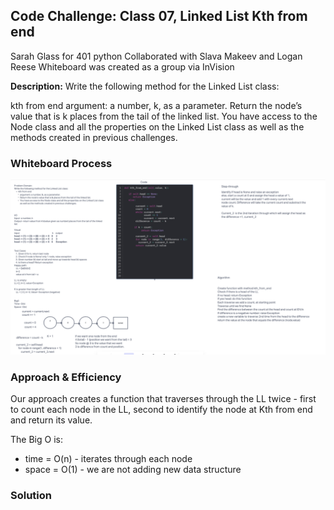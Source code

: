 ## Code Challenge: Class 07, Linked List Kth from end

Sarah Glass for 401 python
Collaborated with Slava Makeev and Logan Reese
Whiteboard was created as a group via InVision

**Description:**
Write the following method for the Linked List class:

kth from end
argument: a number, k, as a parameter.
Return the node’s value that is k places from the tail of the linked list.
You have access to the Node class and all the properties on the Linked List class as well as the methods created in previous challenges.


### Whiteboard Process

![Code Challenge 07](cc07-whiteboard.png)

### Approach & Efficiency
Our approach creates a function that traverses through the LL twice - first to count each node in the LL, second to identify the node at Kth from end and return its value.

The Big O is:
- time = O(n) - iterates through each node
- space = O(1) - we are not adding new data structure

### Solution

